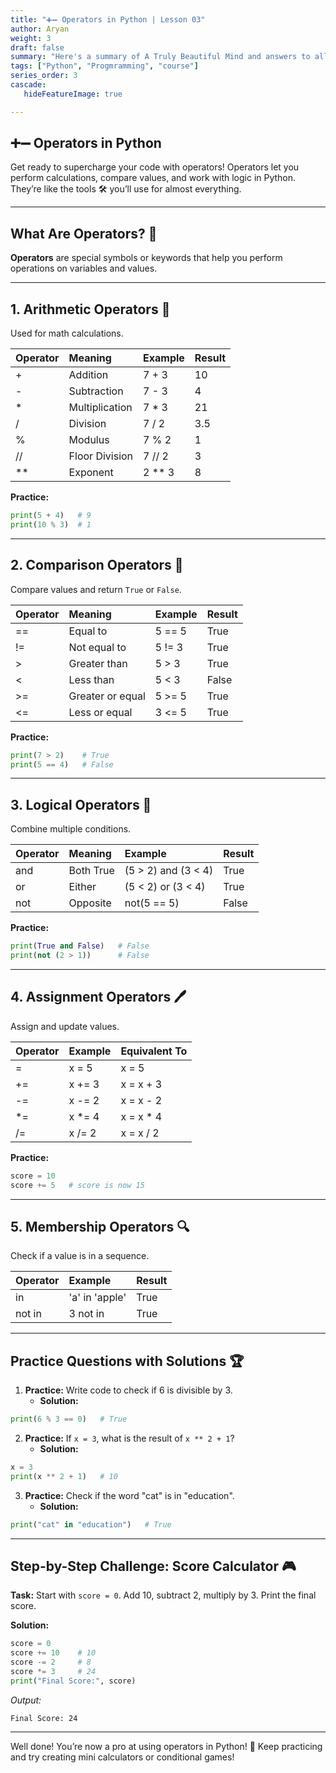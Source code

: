 ```yaml
---
title: "➕➖ Operators in Python | Lesson 03"
author: Aryan
weight: 3
draft: false
summary: "Here's a summary of A Truly Beautiful Mind and answers to all the questions, presented for ease of understanding with emojis! 📚🤖 ..."
tags: ["Python", "Progmramming", "course"]
series_order: 3
cascade:
   hideFeatureImage: true

---
```



## ➕➖ Operators in Python

Get ready to supercharge your code with operators! Operators let you perform calculations, compare values, and work with logic in Python. They’re like the tools 🛠️ you’ll use for almost everything.

***

## What Are Operators? 🤔

**Operators** are special symbols or keywords that help you perform operations on variables and values.

***

## 1. Arithmetic Operators 🔢

Used for math calculations.


| Operator | Meaning | Example | Result |
| :-- | :-- | :-- | :-- |
| + | Addition | 7 + 3 | 10 |
| - | Subtraction | 7 - 3 | 4 |
| * | Multiplication | 7 * 3 | 21 |
| / | Division | 7 / 2 | 3.5 |
| % | Modulus | 7 % 2 | 1 |
| // | Floor Division | 7 // 2 | 3 |
| ** | Exponent | 2 ** 3 | 8 |

**Practice:**

```python
print(5 + 4)   # 9
print(10 % 3)  # 1
```


***

## 2. Comparison Operators 🧐

Compare values and return `True` or `False`.


| Operator | Meaning | Example | Result |
| :-- | :-- | :-- | :-- |
| == | Equal to | 5 == 5 | True |
| != | Not equal to | 5 != 3 | True |
| > | Greater than | 5 > 3 | True |
| < | Less than | 5 < 3 | False |
| >= | Greater or equal | 5 >= 5 | True |
| <= | Less or equal | 3 <= 5 | True |

**Practice:**

```python
print(7 > 2)    # True
print(5 == 4)   # False
```


***

## 3. Logical Operators 🧠

Combine multiple conditions.


| Operator | Meaning | Example | Result |
| :-- | :-- | :-- | :-- |
| and | Both True | (5 > 2) and (3 < 4) | True |
| or | Either | (5 < 2) or (3 < 4) | True |
| not | Opposite | not(5 == 5) | False |

**Practice:**

```python
print(True and False)   # False
print(not (2 > 1))      # False
```


***

## 4. Assignment Operators 🖊️

Assign and update values.


| Operator | Example | Equivalent To |
| :-- | :-- | :-- |
| = | x = 5 | x = 5 |
| += | x += 3 | x = x + 3 |
| -= | x -= 2 | x = x - 2 |
| *= | x *= 4 | x = x * 4 |
| /= | x /= 2 | x = x / 2 |

**Practice:**

```python
score = 10
score += 5   # score is now 15
```


***

## 5. Membership Operators 🔍

Check if a value is in a sequence.


| Operator | Example | Result |
| :-- | :-- | :-- |
| in | 'a' in 'apple' | True |
| not in | 3 not in | True |


***

## Practice Questions with Solutions 🏆

1. **Practice:** Write code to check if 6 is divisible by 3.
    - **Solution:**

```python
print(6 % 3 == 0)   # True
```

2. **Practice:** If `x = 3`, what is the result of `x ** 2 + 1`?
    - **Solution:**

```python
x = 3
print(x ** 2 + 1)   # 10
```

3. **Practice:** Check if the word "cat" is in "education".
    - **Solution:**

```python
print("cat" in "education")   # True
```


***

## Step-by-Step Challenge: Score Calculator 🎮

**Task:**
Start with `score = 0`. Add 10, subtract 2, multiply by 3.
Print the final score.

**Solution:**

```python
score = 0
score += 10    # 10
score -= 2     # 8
score *= 3     # 24
print("Final Score:", score)
```

_Output:_

```
Final Score: 24
```


***

Well done! You’re now a pro at using operators in Python! 🥳 Keep practicing and try creating mini calculators or conditional games!

